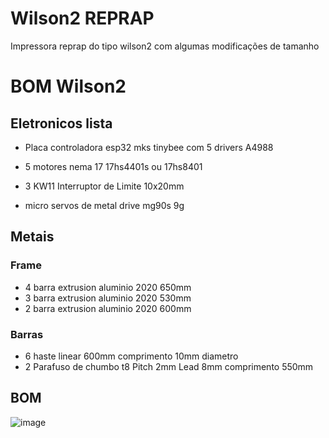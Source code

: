 # Wilson2 REPRAP
Impressora reprap do tipo wilson2 com algumas modificações de tamanho

# BOM Wilson2
## Eletronicos lista 

 - Placa controladora esp32 mks tinybee com 5 drivers A4988
 - 5 motores nema 17 17hs4401s ou 17hs8401
 - 3 KW11 Interruptor de Limite 10x20mm

- micro servos de metal drive mg90s 9g

## Metais
### Frame
- 4 barra extrusion aluminio 2020 650mm
- 3 barra extrusion aluminio 2020 530mm
- 2 barra extrusion aluminio 2020 600mm
### Barras
 - 6 haste linear 600mm comprimento 10mm diametro
 - 2 Parafuso de chumbo t8  Pitch 2mm Lead 8mm comprimento 550mm



## BOM
	
![image](https://user-images.githubusercontent.com/3370347/226289954-7ce0c985-0f5a-4745-b050-7044f2fd22f4.png)
